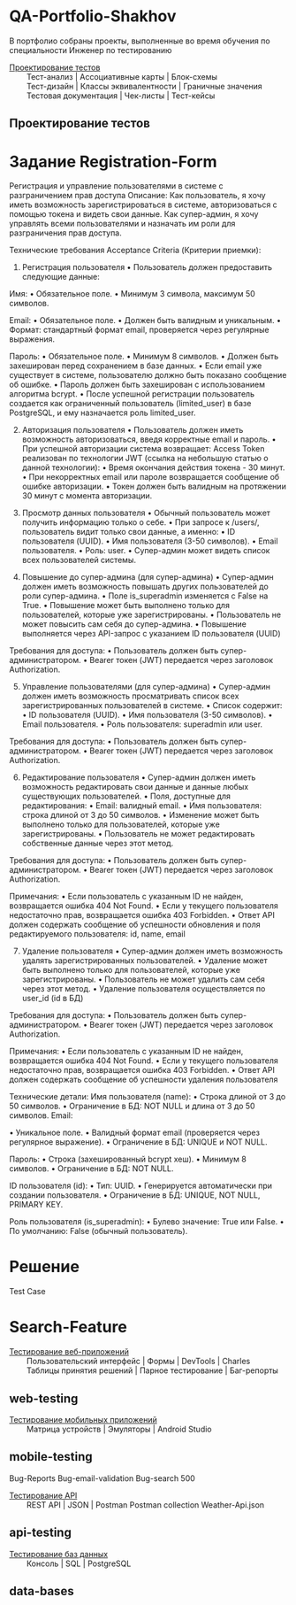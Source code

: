 # QA-Portfolio-Shakhov

В портфолио собраны проекты, выполненные во время обучения по специальности Инженер по тестированию

[Проектирование тестов](#test-design)<br>
&nbsp;&nbsp;&nbsp;&nbsp;&nbsp;&nbsp;&nbsp;&nbsp;Тест-анализ | Ассоциативные карты | Блок-схемы<br>
&nbsp;&nbsp;&nbsp;&nbsp;&nbsp;&nbsp;&nbsp;&nbsp;Тест-дизайн | Классы эквивалентности | Граничные значения<br>
&nbsp;&nbsp;&nbsp;&nbsp;&nbsp;&nbsp;&nbsp;&nbsp;Тестовая документация | Чек-листы | Тест-кейсы

## <a name="test-design" />Проектирование тестов
# Задание Registration-Form
Регистрация и управление пользователями в системе с разграничением прав доступа
Описание:
Как пользователь, я хочу иметь возможность зарегистрироваться в системе, авторизоваться с помощью токена и видеть свои данные. Как супер-админ, я хочу управлять всеми пользователями и назначать им роли для разграничения прав доступа.

Технические требования 
Acceptance Criteria (Критерии приемки):
1. Регистрация пользователя
• Пользователь должен предоставить следующие данные:

Имя:
• Обязательное поле.
• Минимум 3 символа, максимум 50 символов.

Email:
• Обязательное поле.
• Должен быть валидным и уникальным.
• Формат: стандартный формат email, проверяется через регулярные выражения.

Пароль:
• Обязательное поле.
• Минимум 8 символов.
• Должен быть захеширован перед сохранением в базе данных.
• Если email уже существует в системе, пользователю должно быть показано сообщение об ошибке.
• Пароль должен быть захеширован с использованием алгоритма bcrypt.
• После успешной регистрации пользователь создается как ограниченный пользователь (limited_user) в базе PostgreSQL, и ему назначается роль limited_user.

2. Авторизация пользователя
• Пользователь должен иметь возможность авторизоваться, введя корректные email и пароль.
• При успешной авторизации система возвращает:
Access Token реализован по технологии JWT (ссылка на небольшую статью о данной технологии):
• Время окончания действия токена - 30 минут.
• При некорректных email или пароле возвращается сообщение об ошибке авторизации.
• Токен должен быть валидным на протяжении 30 минут с момента авторизации.

3. Просмотр данных пользователя
• Обычный пользователь может получить информацию только о себе.
• При запросе к /users/, пользователь видит только свои данные, а именно:
• ID пользователя (UUID).
• Имя пользователя (3-50 символов).
• Email пользователя.
• Роль: user.
• Супер-админ может видеть список всех пользователей системы.

4. Повышение до супер-админа (для супер-админа)
• Супер-админ должен иметь возможность повышать других пользователей до роли супер-админа.
• Поле is_superadmin изменяется с False на True.
• Повышение может быть выполнено только для пользователей, которые уже зарегистрированы.
• Пользователь не может повысить сам себя до супер-админа.
• Повышение выполняется через API-запрос с указанием ID пользователя (UUID) 

Требования для доступа:
• Пользователь должен быть супер-администратором.
• Bearer токен (JWT) передается через заголовок Authorization.

5. Управление пользователями (для супер-админа)
• Супер-админ должен иметь возможность просматривать список всех зарегистрированных пользователей в системе.
• Список содержит:
• ID пользователя (UUID).
• Имя пользователя (3-50 символов).
• Email пользователя.
• Роль пользователя: superadmin или user.

Требования для доступа:
• Пользователь должен быть супер-администратором.
• Bearer токен (JWT) передается через заголовок Authorization.

6. Редактирование пользователя
• Супер-админ должен иметь возможность редактировать свои данные и данные любых существующих пользователей.
• Поля, доступные для редактирования:
• Email: валидный email.
• Имя пользователя: строка длиной от 3 до 50 символов.
• Изменение может быть выполнено только для пользователей, которые уже зарегистрированы.
• Пользователь не может редактировать собственные данные через этот метод.



Требования для доступа:
• Пользователь должен быть супер-администратором.
• Bearer токен (JWT) передается через заголовок Authorization.

Примечания:
• Если пользователь с указанным ID не найден, возвращается ошибка 404 Not Found.
• Если у текущего пользователя недостаточно прав, возвращается ошибка 403 Forbidden.
• Ответ API должен содержать сообщение об успешности обновления и поля редактируемого пользователя: id, name, email

7. Удаление пользователя
• Супер-админ должен иметь возможность удалять зарегистрированных пользователей.
• Удаление может быть выполнено только для пользователей, которые уже зарегистрированы.
• Пользователь не может удалить сам себя через этот метод.
• Удаление пользователя осуществляется по user_id (id в БД)

Требования для доступа:
• Пользователь должен быть супер-администратором.
• Bearer токен (JWT) передается через заголовок Authorization.

Примечания:
• Если пользователь с указанным ID не найден, возвращается ошибка 404 Not Found.
• Если у текущего пользователя недостаточно прав, возвращается ошибка 403 Forbidden.
• Ответ API должен содержать сообщение об успешности удаления пользователя



Технические детали:
Имя пользователя (name):
• Строка длиной от 3 до 50 символов.
• Ограничение в БД: NOT NULL и длина от 3 до 50 символов.
Email:

• Уникальное поле.
• Валидный формат email (проверяется через регулярное выражение).
• Ограничение в БД: UNIQUE и NOT NULL.

Пароль:
• Строка (захешированный bcrypt хеш).
• Минимум 8 символов.
• Ограничение в БД: NOT NULL.

ID пользователя (id):
• Тип: UUID.
• Генерируется автоматически при создании пользователя.
• Ограничение в БД: UNIQUE, NOT NULL, PRIMARY KEY.

Роль пользователя (is_superadmin):
• Булево значение: True или False.
• По умолчанию: False (обычный пользователь).


# Решение



Test Case 

# Search-Feature


[Тестирование веб-приложений](#web-testing)<br>
&nbsp;&nbsp;&nbsp;&nbsp;&nbsp;&nbsp;&nbsp;&nbsp;Пользовательский интерфейс | Формы | DevTools | Charles<br>
&nbsp;&nbsp;&nbsp;&nbsp;&nbsp;&nbsp;&nbsp;&nbsp;Таблицы принятия решений | Парное тестирование | Баг-репорты

## <a name="web-testing"/>web-testing 



[Тестирование мобильных приложений](#mobile-testing)<br>
&nbsp;&nbsp;&nbsp;&nbsp;&nbsp;&nbsp;&nbsp;&nbsp;Матрица устройств | Эмуляторы | Android Studio

## <a name="mobile-testing"/>mobile-testing 


Bug-Reports 
Bug-email-validation
Bug-search 500


[Тестирование API](#api-testing)<br>
&nbsp;&nbsp;&nbsp;&nbsp;&nbsp;&nbsp;&nbsp;&nbsp;REST API | JSON | Postman
Postman collection 
Weather-Api.json

## <a name="api-testing"/>api-testing 

[Тестирование баз данных](#data-bases)<br>
&nbsp;&nbsp;&nbsp;&nbsp;&nbsp;&nbsp;&nbsp;&nbsp;Консоль | SQL | PostgreSQL

## <a name="data-bases" />data-bases

